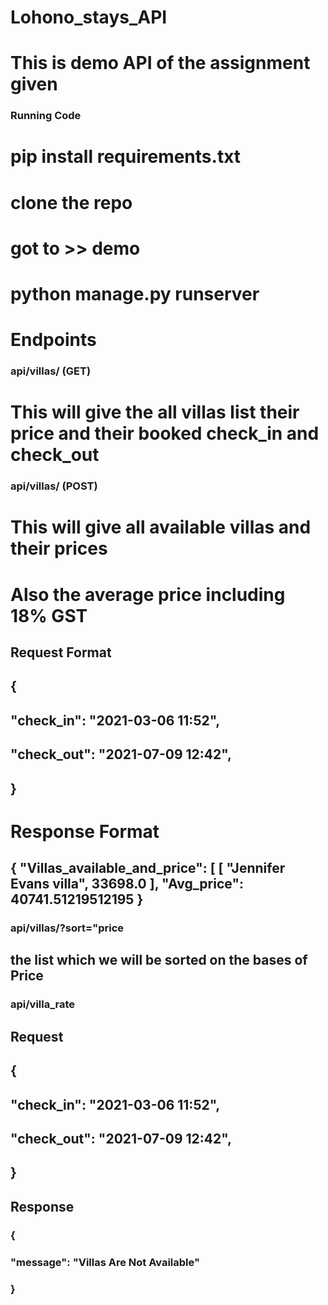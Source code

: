 # Lohono_stays_API

# This is demo API of the assignment given 


### Running Code

# pip install requirements.txt
# clone the repo 
# got to >> demo 
# python manage.py runserver


# Endpoints

### api/villas/  (GET)
# This will give the all villas list their price and their booked check_in and check_out 

### api/villas/ (POST)
# This will give all available villas and their prices 
# Also the average price including 18% GST

## Request Format

## {
##   "check_in": "2021-03-06 11:52",
##   "check_out": "2021-07-09 12:42",
   
## }
 
 # Response Format 
 
## { "Villas_available_and_price": [ [ "Jennifer Evans villa",  33698.0 ], "Avg_price": 40741.51219512195   }


### api/villas/?sort="price
## the list which we will be sorted on the bases of Price

### api/villa_rate
## Request 

## {
##   "check_in": "2021-03-06 11:52",
##   "check_out": "2021-07-09 12:42",
   
## }

## Response

### {
   ### "message": "Villas Are Not Available"
### }
